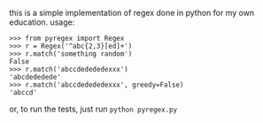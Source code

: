 this is a simple implementation of regex done in python for my own education. usage:


	>>> from pyregex import Regex
	>>> r = Regex('^abc{2,3}[ed]+')
	>>> r.match('something random')
	False
	>>> r.match('abccdedededexxx')
	'abcdededede'
	>>> r.match('abccdedededexxx', greedy=False)
	'abccd'


or, to run the tests, just run `python pyregex.py`
